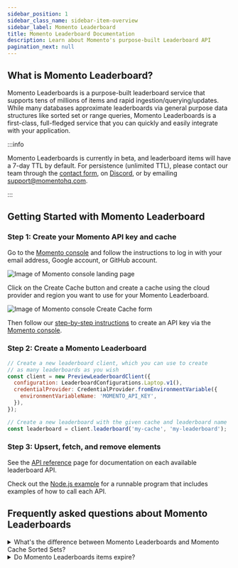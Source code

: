 ```yaml
---
sidebar_position: 1
sidebar_class_name: sidebar-item-overview
sidebar_label: Momento Leaderboard
title: Momento Leaderboard Documentation
description: Learn about Momento's purpose-built Leaderboard API
pagination_next: null
---
```


## What is Momento Leaderboard?

Momento Leaderboards is a purpose-built leaderboard service that supports tens of millions of items and rapid ingestion/querying/updates. While many databases approximate leaderboards via general purpose data structures like sorted set or range queries, Momento Leaderboards is a first-class, full-fledged service that you can quickly and easily integrate with your application.

:::info

Momento Leaderboards is currently in beta, and leaderboard items will have a 7-day TTL by default. For  persistence (unlimited TTL), please contact our team through the [contact form](https://www.gomomento.com/contact-us), on [Discord](https://discord.com/invite/3HkAKjUZGq), or by emailing support@momentohq.com. 

:::


## Getting Started with Momento Leaderboard

### Step 1: Create your Momento API key and cache

Go to the [Momento console](https://console.gomomento.com/tokens) and follow the instructions to log in with your email address, Google account, or GitHub account.

![Image of Momento console landing page](@site/static/img/getting-started/console.png)

Click on the Create Cache button and create a cache using the cloud provider and region you want to use for your Momento Leaderboard.

![Image of Momento console Create Cache form](@site/static/img/console-create-cache-form.png)

Then follow our [step-by-step instructions](https://docs.momentohq.com/cache/develop/authentication/api-keys) to create an API key via the [Momento console](https://console.gomomento.com). 

### Step 2: Create a Momento Leaderboard

```javascript
// Create a new leaderboard client, which you can use to create
// as many leaderboards as you wish
const client = new PreviewLeaderboardClient({
  configuration: LeaderboardConfigurations.Laptop.v1(),
  credentialProvider: CredentialProvider.fromEnvironmentVariable({
    environmentVariableName: 'MOMENTO_API_KEY',
  }),
});

// Create a new leaderboard with the given cache and leaderboard name
const leaderboard = client.leaderboard('my-cache', 'my-leaderboard');
```

### Step 3: Upsert, fetch, and remove elements

See the [API reference](./develop/api-reference/index.md) page for documentation on each available leaderboard API.

Check out the [Node.js example](https://github.com/momentohq/client-sdk-javascript/blob/main/examples/nodejs/cache/leaderboard.ts) for a runnable program that includes examples of how to call each API.

## Frequently asked questions about Momento Leaderboards

<details>
  <summary>What's the difference between Momento Leaderboards and Momento Cache Sorted Sets?</summary>
  Momento Leaderboards have a much more efficient memory footprint, allowing us to scale to tens of millions of elements, and the APIs were built with gaming use cases specifically in mind.
</details>

<details>
  <summary>Do Momento Leaderboards items expire?</summary>
  No, Momento Leaderboards items have no TTL.
</details>